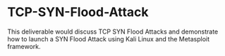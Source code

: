 # TCP-SYN-Flood-Attack
This deliverable would discuss TCP SYN Flood Attacks and demonstrate how to launch a SYN Flood Attack using Kali Linux and the Metasploit framework.
